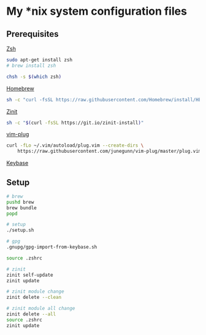 # My \*nix system configuration files

## Prerequisites

[Zsh](https://zsh.sourceforge.io/)

```sh
sudo apt-get install zsh
# brew install zsh

chsh -s $(which zsh)
```

[Homebrew](https://brew.sh/)

```sh
sh -c "curl -fsSL https://raw.githubusercontent.com/Homebrew/install/HEAD/install.sh"
```

[Zinit](https://github.com/zdharma-continuum/zinit)

```sh
sh -c "$(curl -fsSL https://git.io/zinit-install)"
```

[vim-plug](https://github.com/junegunn/vim-plug)

```sh
curl -fLo ~/.vim/autoload/plug.vim --create-dirs \
    https://raw.githubusercontent.com/junegunn/vim-plug/master/plug.vim
```

[Keybase](https://keybase.io/docs/the_app/install_macos)

## Setup

```sh
# brew
pushd brew
brew bundle
popd

# setup
./setup.sh

# gpg
.gnupg/gpg-import-from-keybase.sh

source .zshrc

# zinit
zinit self-update
zinit update

# zinit module change
zinit delete --clean

# zinit module all change
zinit delete --all
source .zshrc
zinit update
```
